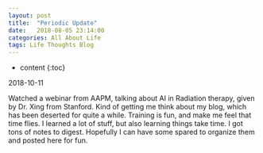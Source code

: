 ```yaml
---
layout: post
title:  "Periodic Update"
date:   2018-08-05 23:14:00
categories: All About Life
tags: Life Thoughts Blog
---
```


* content
{:toc}

2018-10-11

Watched a webinar from AAPM, talking about AI in Radiation therapy, given by Dr. Xing from Stanford. Kind of getting me think about my blog, which has been deserted for quite a while. Training is fun, and make me feel that time flies. I learned a lot of stuff, but also learning things take time. I got tons of notes to digest. Hopefully I can have some spared to organize them and posted here for fun.

